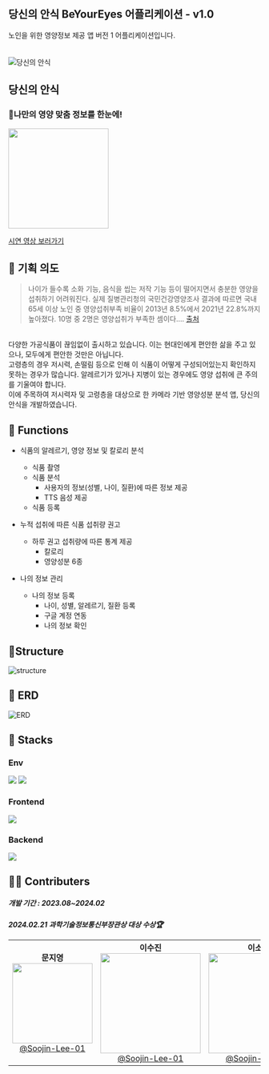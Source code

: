 ## 당신의 안식 BeYourEyes 어플리케이션 - v1.0
노인을 위한 영양정보 제공 앱 버전 1 어플리케이션입니다.
<br><br><br>
![당신의 안식](https://github.com/user-attachments/assets/a109b44e-2c0e-4307-b4e4-5fe27650c720)
## 당신의 안식
### 👀나만의 영양 맞춤 정보를 한눈에!

<a href='https://play.google.com/store/apps/details?id=com.dna.beyoureyes'><img width=200 src='https://github.com/user-attachments/assets/104cbdb2-32af-47e9-a19e-7318df29ff73'/></a>

[시연 영상 보러가기](https://www.youtube.com/watch?v=xgSsosK0irA) 

## 🍦 기획 의도
>나이가 들수록 소화 기능, 음식을 씹는 저작 기능 등이 떨어지면서 충분한 영양을 섭취하기 어려워진다. 실제 질병관리청의 국민건강영양조사 결과에 따르면 국내 65세 이상 노인 중 영양섭취부족 비율이 2013년 8.5%에서 2021년 22.8%까지 높아졌다. 10명 중 2명은 영양섭취가 부족한 셈이다.... [출처](http://www.mkhealth.co.kr)

<br>
다양한 가공식품이 끊임없이 출시하고 있습니다. 이는 현대인에게 편안한 삶을 주고 있으나, 모두에게 편안한 것만은 아닙니다.
<br>
고령층의 경우 저시력, 손떨림 등으로 인해 이 식품이 어떻게 구성되어있는지 확인하지 못하는 경우가 많습니다. 알레르기가 있거나 지병이 있는 경우에도 영양 섭취에 큰 주의를 기울여야 합니다.
<br> 이에 주목하여 저시력자 및 고령층을 대상으로 한 카메라 기반 영양성분 분석 앱, 당신의 안식을 개발하였습니다.
 
<br>

## 🥗 Functions
* 식품의 알레르기, 영양 정보 및 칼로리 분석
  * 식품 촬영
  * 식품 분석
    * 사용자의 정보(성별, 나이, 질환)에 따른 정보 제공
    * TTS 음성 제공
  * 식품 등록
 
* 누적 섭취에 따른 식품 섭취량 권고
  * 하루 권고 섭취량에 따른 통계 제공
    * 칼로리
    * 영양성분 6종
* 나의 정보 관리
  * 나의 정보 등록
    * 나이, 성별, 알레르기, 질환 등록
    * 구글 계정 연동
    * 나의 정보 확인

## 🍰Structure
![structure](https://github.com/user-attachments/assets/28f54a05-595e-4966-ab57-581246e5ccb1)

## 🧀 ERD
![ERD](https://github.com/user-attachments/assets/883b8742-dbdc-4715-8be1-c66b60d0f661)

## 🥞 Stacks

### Env
<img src="https://img.shields.io/badge/Git-F05032?style=for-the-badge&logo=git&logoColor=white"/> <img src="https://img.shields.io/badge/Android-3DDC84?style=for-the-badge&logo=Android&logoColor=white">

### Frontend
<img src="https://img.shields.io/badge/kotlin-%237F52FF.svg?style=for-the-badge&logo=kotlin&logoColor=white">

### Backend
<img src="https://img.shields.io/badge/firebase-a08021?style=for-the-badge&logo=firebase&logoColor=ffcd34">


## 🧑‍🍳 Contributers

##### 개발 기간 : 2023.08~2024.02
 ***2024.02.21 과학기술정보통신부장관상 대상 수상🏆***

<table>
  <tr>
    <td align="center">
      <strong>문지영</strong><br>
      <img src="" width="160"/><br>
<a href="https://github.com/Soojin-Lee-01">@Soojin-Lee-01</a>
    </td>
    <td align="center">
      <strong>이수진</strong><br>
      <img src="https://github.com/user-attachments/assets/4da94270-5034-4152-a626-753d9f7b90a1" height="200"/><br>
<a href="https://github.com/Soojin-Lee-01">@Soojin-Lee-01</a>
    </td>
    <td align="center">
      <strong>이소영</strong><br>
      <img src="https://github.com/user-attachments/assets/6118a3f0-1934-4796-8c85-144c261d4ec5" height="200"/><br>
<a href="https://github.com/Soojin-Lee-01">@Soojin-Lee-01</a>
    </td>
  </tr>
</table>

